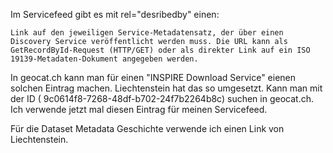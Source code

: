 Im Servicefeed gibt es mit rel="desribedby" einen:

```
Link auf den jeweiligen Service-Metadatensatz, der über einen Discovery Service veröffentlicht werden muss. Die URL kann als GetRecordById-Request (HTTP/GET) oder als direkter Link auf ein ISO 19139-Metadaten-Dokument angegeben werden.
```

In geocat.ch kann man für einen "INSPIRE Download Service" eienen solchen Eintrag machen. Liechtenstein hat das so umgesetzt. Kann man mit der ID ( 9c0614f8-7268-48df-b702-24f7b2264b8c) suchen in geocat.ch. Ich verwende jetzt mal diesen Eintrag für meinen Servicefeed.

Für die Dataset Metadata Geschichte verwende ich einen Link von Liechtenstein.
